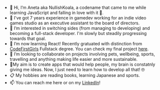 - 👋 Hi, I’m Aneta aka NullishKoala, a codename that came to me while learning JavaScript and falling in love with it 🐨.
- 🦄 I've got 7 years experience in gamedev working for an indie video games studio as an executive assistant to the board of directors.
- 👀 I’m interested in switching sides (from managing to developing) and becoming a full-stack developer. I'm slowly but steadily progressing towards that goal.
- 🌱 I’m now learning React! Recently gratuated with distinction from [CodeFirstGirls](https://codefirstgirls.com/courses/cfgdegree/) Fullstack degree. You can check my final project [here](https://github.com/carolinenorris1/cfg_project). 
- 💞️ I’m looking to collaborate on projects involving pets, wellbeing, sports, travelling and anything making life easier and more sustainable.
- 🚀My aim is to create apps that would help people, my brain is constatnly giving me ideas. Now, I just need to learn how to develop all that! 🤓
- 📋 My hobbies are reading books, learning Japanese and sports.
- 📫 You can reach me here or on my [LinkedIn](https://www.linkedin.com/in/aneta-m-kaczmarek/)!

<!---
NullishKoala/NullishKoala is a ✨ special ✨ repository because its `README.md` (this file) appears on your GitHub profile.
You can click the Preview link to take a look at your changes.
--->
